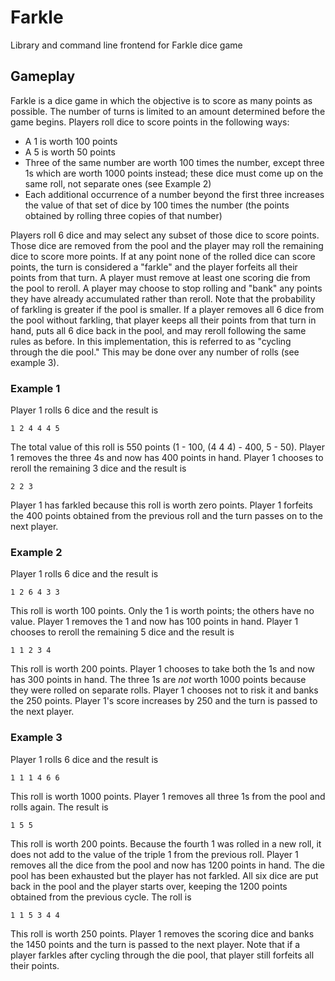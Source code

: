 # Farkle
Library and command line frontend for Farkle dice game

## Gameplay

Farkle is a dice game in which the objective is to score as many points as possible. The number of turns is limited to an amount determined before the game begins. Players roll dice to score points in the following ways:
- A 1 is worth 100 points
- A 5 is worth 50 points
- Three of the same number are worth 100 times the number, except three 1s which are worth 1000 points instead; these dice must come up on the same roll, not separate ones (see Example 2)
- Each additional occurrence of a number beyond the first three increases the value of that set of dice by 100 times the number (the points obtained by rolling three copies of that number)

Players roll 6 dice and may select any subset of those dice to score points. Those dice are removed from the pool and the player may roll the remaining dice to score more points. If at any point none of the rolled dice can score points, the turn is considered a "farkle" and the player forfeits all their points from that turn. A player must remove at least one scoring die from the pool to reroll. A player may choose to stop rolling and "bank" any points they have already accumulated rather than reroll. Note that the probability of farkling is greater if the pool is smaller. If a player removes all 6 dice from the pool without farkling, that player keeps all their points from that turn in hand, puts all 6 dice back in the pool, and may reroll following the same rules as before. In this implementation, this is referred to as "cycling through the die pool." This may be done over any number of rolls (see example 3).

### Example 1

Player 1 rolls 6 dice and the result is
```
1 2 4 4 4 5
```
The total value of this roll is 550 points (1 - 100, (4 4 4) - 400, 5 - 50). Player 1 removes the three 4s and now has 400 points in hand. Player 1 chooses to reroll the remaining 3 dice and the result is
```
2 2 3
```
Player 1 has farkled because this roll is worth zero points. Player 1 forfeits the 400 points obtained from the previous roll and the turn passes on to the next player.

### Example 2

Player 1 rolls 6 dice and the result is
```
1 2 6 4 3 3
```
This roll is worth 100 points. Only the 1 is worth points; the others have no value. Player 1 removes the 1 and now has 100 points in hand. Player 1 chooses to reroll the remaining 5 dice and the result is
```
1 1 2 3 4
```
This roll is worth 200 points. Player 1 chooses to take both the 1s and now has 300 points in hand. The three 1s are *not* worth 1000 points because they were rolled on separate rolls. Player 1 chooses not to risk it and banks the 250 points. Player 1's score increases by 250 and the turn is passed to the next player.

### Example 3

Player 1 rolls 6 dice and the result is
```
1 1 1 4 6 6
```
This roll is worth 1000 points. Player 1 removes all three 1s from the pool and rolls again. The result is
```
1 5 5
```
This roll is worth 200 points. Because the fourth 1 was rolled in a new roll, it does not add to the value of the triple 1 from the previous roll. Player 1 removes all the dice from the pool and now has 1200 points in hand. The die pool has been exhausted but the player has not farkled. All six dice are put back in the pool and the player starts over, keeping the 1200 points obtained from the previous cycle. The roll is
```
1 1 5 3 4 4
```
This roll is worth 250 points. Player 1 removes the scoring dice and banks the 1450 points and the turn is passed to the next player. Note that if a player farkles after cycling through the die pool, that player still forfeits all their points.
